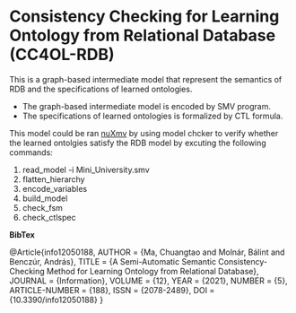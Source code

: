 # Consistency Checking for Learning Ontology from Relational Database (CC4OL-RDB)

This is a graph-based intermediate model that represent the semantics of RDB and the specifications of learned ontologies.
- The graph-based intermediate model is encoded by SMV program.
- The specifications of learned ontologies is formalized by CTL formula.

This model could be ran [nuXmv](https://nusmv.fbk.eu/) by using model chcker to verify whether the learned ontolgies satisfy the RDB model by excuting the following commands:
1. read_model -i Mini_University.smv
2. flatten_hierarchy
3. encode_variables
4. build_model
5. check_fsm
6. check_ctlspec

**BibTex**

@Article{info12050188,
AUTHOR = {Ma, Chuangtao and Molnár, Bálint and Benczúr, András},
TITLE = {A Semi-Automatic Semantic Consistency-Checking Method for Learning Ontology from Relational Database},
JOURNAL = {Information},
VOLUME = {12},
YEAR = {2021},
NUMBER = {5},
ARTICLE-NUMBER = {188},
ISSN = {2078-2489},
DOI = {10.3390/info12050188}
}
